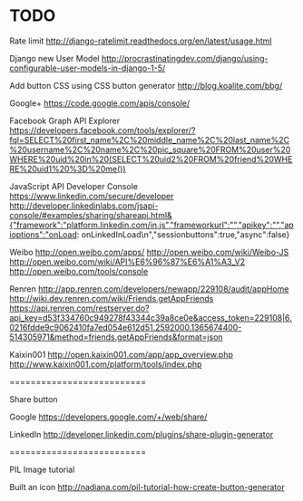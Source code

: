 TODO
=======

Rate limit
http://django-ratelimit.readthedocs.org/en/latest/usage.html

Django new User Model
http://procrastinatingdev.com/django/using-configurable-user-models-in-django-1-5/

Add button CSS using CSS button generator
http://blog.koalite.com/bbg/

Google+
https://code.google.com/apis/console/

Facebook Graph API Explorer
https://developers.facebook.com/tools/explorer/?fql=SELECT%20first_name%2C%20middle_name%2C%20last_name%2C%20username%2C%20name%2C%20pic_square%20FROM%20user%20WHERE%20uid%20in%20(SELECT%20uid2%20FROM%20friend%20WHERE%20uid1%20%3D%20me())

JavaScript API Developer Console
https://www.linkedin.com/secure/developer
http://developer.linkedinlabs.com/jsapi-console/#examples/sharing/shareapi.html&{"framework":"platform.linkedin.com/in.js","frameworkurl":"","apikey":"","apioptions":"onLoad: onLinkedInLoad\n","sessionbuttons":true,"async":false}

Weibo
http://open.weibo.com/apps/
http://open.weibo.com/wiki/Weibo-JS
http://open.weibo.com/wiki/API%E6%96%87%E6%A1%A3_V2
http://open.weibo.com/tools/console

Renren
http://app.renren.com/developers/newapp/229108/audit/appHome
http://wiki.dev.renren.com/wiki/Friends.getAppFriends
https://api.renren.com/restserver.do?api_key=d53f334760c949278f43344c39a8ce0e&access_token=229108|6.0216fdde9c9062410fa7ed054e612d51.2592000.1365674400-514305971&method=friends.getAppFriends&format=json

Kaixin001
http://open.kaixin001.com/app/app_overview.php
http://www.kaixin001.com/platform/tools/index.php

==========================

Share button

Google
https://developers.google.com/+/web/share/

LinkedIn
http://developer.linkedin.com/plugins/share-plugin-generator

==========================

PIL Image tutorial

Built an icon
http://nadiana.com/pil-tutorial-how-create-button-generator
